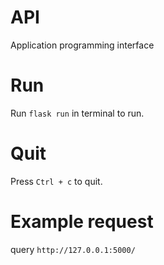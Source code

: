 # API
Application programming interface

# Run
Run `flask run` in terminal to run.

# Quit
Press `Ctrl + c` to quit.

# Example request
query `http://127.0.0.1:5000/`
